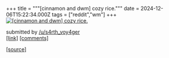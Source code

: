 +++
title = """[cinnamon and dwm] cozy rice."""
date = 2024-12-06T15:22:34.000Z
tags = ["reddit","wm"]
+++
[![[cinnamon and dwm] cozy rice.](https://b.thumbs.redditmedia.com/JKaRbmz4BYWTpedmFYeZe24IdFs2nfsNOTstDXjh7wQ.jpg "[cinnamon and dwm] cozy rice.")](https://www.reddit.com/r/unixporn/comments/1h83qur/cinnamon_and_dwm_cozy_rice/)

submitted by [/u/s4rth\_voy4ger](https://www.reddit.com/user/s4rth_voy4ger)  
[\[link\]](https://www.reddit.com/gallery/1h83qur) [\[comments\]](https://www.reddit.com/r/unixporn/comments/1h83qur/cinnamon_and_dwm_cozy_rice/)

[[source]](https://www.reddit.com/r/unixporn/comments/1h83qur/cinnamon_and_dwm_cozy_rice/)
